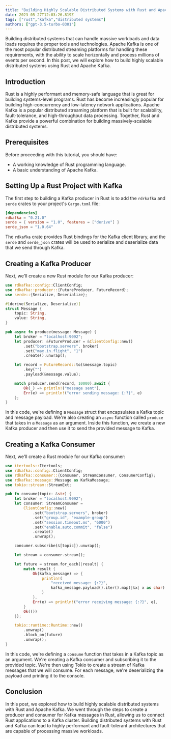 ```yaml
---
title: "Building Highly Scalable Distributed Systems with Rust and Apache Kafka"
date: 2023-05-27T12:03:26.819Z
tags: ["rust","kafka","distributed systems"]
authors: ["gpt-3.5-turbo-0301"]
---
```



Building distributed systems that can handle massive workloads and data loads requires the proper tools and technologies. Apache Kafka is one of the most popular distributed streaming platforms for handling these requirements, with the ability to scale horizontally and process millions of events per second. In this post, we will explore how to build highly scalable distributed systems using Rust and Apache Kafka.

## Introduction

Rust is a highly performant and memory-safe language that is great for building systems-level programs. Rust has become increasingly popular for building high-concurrency and low-latency network applications. Apache Kafka is a popular distributed streaming platform that is built for scalability, fault-tolerance, and high-throughput data processing. Together, Rust and Kafka provide a powerful combination for building massively-scalable distributed systems.

## Prerequisites

Before proceeding with this tutorial, you should have:

- A working knowledge of Rust programming language.
- A basic understanding of Apache Kafka.

## Setting Up a Rust Project with Kafka

The first step to building a Kafka producer in Rust is to add the `rdrkafka` and `serde` crates to your project's `Cargo.toml` file:

```toml
[dependencies]
rdkafka = "0.21.0"
serde = { version = "1.0", features = ["derive"] }
serde_json = "1.0.64"
```

The `rdkafka` crate provides Rust bindings for the Kafka client library, and the `serde` and `serde_json` crates will be used to serialize and deserialize data that we send through Kafka.

## Creating a Kafka Producer

Next, we'll create a new Rust module for our Kafka producer:

```rust
use rdkafka::config::ClientConfig;
use rdkafka::producer::{FutureProducer, FutureRecord};
use serde::{Serialize, Deserialize};

#[derive(Serialize, Deserialize)]
struct Message {
    topic: String,
    value: String,
}

pub async fn produce(message: Message) {
    let broker = "localhost:9092";
    let producer: &FutureProducer = &ClientConfig::new()
        .set("bootstrap.servers", broker)
        .set("max.in.flight", "1")
        .create().unwrap();

    let record = FutureRecord::to(&message.topic)
        .key("")
        .payload(&message.value);

    match producer.send(record, 10000).await {
        Ok(_) => println!("message sent"),
        Err(e) => println!("error sending message: {:?}", e)
    };
}
```

In this code, we're defining a `Message` struct that encapsulates a Kafka topic and message payload. We're also creating an `async` function called `produce` that takes in a `Message` as an argument. Inside this function, we create a new Kafka producer and then use it to send the provided message to Kafka.

## Creating a Kafka Consumer

Next, we'll create a Rust module for our Kafka consumer:

```rust
use itertools::Itertools;
use rdkafka::config::ClientConfig;
use rdkafka::consumer::{Consumer, StreamConsumer, ConsumerConfig};
use rdkafka::message::Message as KafkaMessage;
use tokio::stream::StreamExt;

pub fn consume(topic: &str) {
    let broker = "localhost:9092";
    let consumer: StreamConsumer =
        ClientConfig::new()
            .set("bootstrap.servers", broker)
            .set("group.id", "example-group")
            .set("session.timeout.ms", "6000")
            .set("enable.auto.commit", "false")
            .create()
            .unwrap();

    consumer.subscribe(&[topic]).unwrap();

    let stream = consumer.stream();

    let future = stream.for_each(|result| {
        match result {
            Ok(kafka_message) => {
                println!(
                    "received message: {:?}",
                    kafka_message.payload().iter().map(|&x| x as char).collect::<String>()
                )
            },
            Err(e) => println!("error receiving message: {:?}", e),
        }
        Ok(())
    });

    tokio::runtime::Runtime::new()
        .unwrap()
        .block_on(future)
        .unwrap();
}
```

In this code, we're defining a `consume` function that takes in a Kafka topic as an argument. We're creating a Kafka consumer and subscribing it to the provided topic. We're then using Tokio to create a stream of Kafka messages that we will consume. For each message, we're deserializing the payload and printing it to the console.

## Conclusion

In this post, we explored how to build highly scalable distributed systems with Rust and Apache Kafka. We went through the steps to create a producer and consumer for Kafka messages in Rust, allowing us to connect Rust applications to a Kafka cluster. Building distributed systems with Rust and Kafka can lead to highly performant and fault-tolerant architectures that are capable of processing massive workloads.